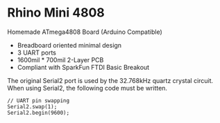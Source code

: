 # Rhino Mini 4808
Homemade ATmega4808 Board (Arduino Compatible)

- Breadboard oriented minimal design
- 3 UART ports
- 1600mil * 700mil 2-Layer PCB
- Compliant with SparkFun FTDI Basic Breakout

The original Serial2 port is used by the 32.768kHz quartz crystal circuit. When using Serial2, the following code must be written.
```
// UART pin swapping
Serial2.swap(1);
Serial2.begin(9600);
```
